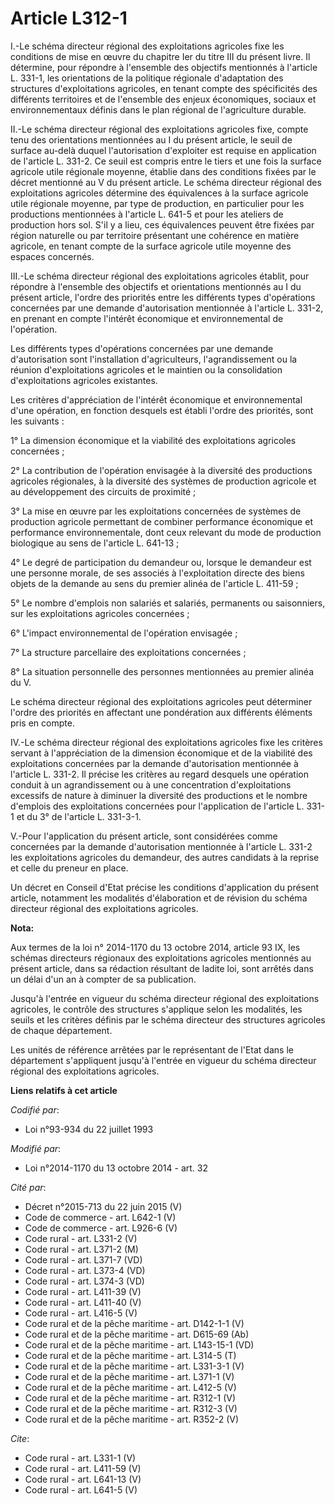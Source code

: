 # Article L312-1

I.-Le schéma directeur régional des exploitations agricoles fixe les conditions de mise en œuvre du chapitre Ier du titre III
du présent livre. Il détermine, pour répondre à l'ensemble des objectifs mentionnés à l'article L. 331-1, les orientations de
la politique régionale d'adaptation des structures d'exploitations agricoles, en tenant compte des spécificités des
différents territoires et de l'ensemble des enjeux économiques, sociaux et environnementaux définis dans le plan régional de
l'agriculture durable. 

II.-Le schéma directeur régional des exploitations agricoles fixe, compte tenu des orientations mentionnées au I du présent
article, le seuil de surface au-delà duquel l'autorisation d'exploiter est requise en application de l'article L. 331-2. Ce
seuil est compris entre le tiers et une fois la surface agricole utile régionale moyenne, établie dans des conditions fixées
par le décret mentionné au V du présent article. Le schéma directeur régional des exploitations agricoles détermine des
équivalences à la surface agricole utile régionale moyenne, par type de production, en particulier pour les productions
mentionnées à l'article L. 641-5 et pour les ateliers de production hors sol. S'il y a lieu, ces équivalences peuvent être
fixées par région naturelle ou par territoire présentant une cohérence en matière agricole, en tenant compte de la surface
agricole utile moyenne des espaces concernés. 

III.-Le schéma directeur régional des exploitations agricoles établit, pour répondre à l'ensemble des objectifs et
orientations mentionnés au I du présent article, l'ordre des priorités entre les différents types d'opérations concernées par
une demande d'autorisation mentionnée à l'article L. 331-2, en prenant en compte l'intérêt économique et environnemental de
l'opération. 

Les différents types d'opérations concernées par une demande d'autorisation sont l'installation d'agriculteurs,
l'agrandissement ou la réunion d'exploitations agricoles et le maintien ou la consolidation d'exploitations agricoles
existantes. 

Les critères d'appréciation de l'intérêt économique et environnemental d'une opération, en fonction desquels est établi
l'ordre des priorités, sont les suivants : 

1° La dimension économique et la viabilité des exploitations agricoles concernées ; 

2° La contribution de l'opération envisagée à la diversité des productions agricoles régionales, à la diversité des systèmes
de production agricole et au développement des circuits de proximité ; 

3° La mise en œuvre par les exploitations concernées de systèmes de production agricole permettant de combiner performance
économique et performance environnementale, dont ceux relevant du mode de production biologique au sens de l'article L.
641-13 ; 

4° Le degré de participation du demandeur ou, lorsque le demandeur est une personne morale, de ses associés à l'exploitation
directe des biens objets de la demande au sens du premier alinéa de l'article L. 411-59 ; 

5° Le nombre d'emplois non salariés et salariés, permanents ou saisonniers, sur les exploitations agricoles concernées ; 

6° L'impact environnemental de l'opération envisagée ; 

7° La structure parcellaire des exploitations concernées ; 

8° La situation personnelle des personnes mentionnées au premier alinéa du V. 

Le schéma directeur régional des exploitations agricoles peut déterminer l'ordre des priorités en affectant une pondération
aux différents éléments pris en compte. 

IV.-Le schéma directeur régional des exploitations agricoles fixe les critères servant à l'appréciation de la dimension
économique et de la viabilité des exploitations concernées par la demande d'autorisation mentionnée à l'article L. 331-2. Il
précise les critères au regard desquels une opération conduit à un agrandissement ou à une concentration d'exploitations
excessifs de nature à diminuer la diversité des productions et le nombre d'emplois des exploitations concernées pour
l'application de l'article L. 331-1 et du 3° de l'article L. 331-3-1. 

V.-Pour l'application du présent article, sont considérées comme concernées par la demande d'autorisation mentionnée à
l'article L. 331-2 les exploitations agricoles du demandeur, des autres candidats à la reprise et celle du preneur en place. 

Un décret en Conseil d'Etat précise les conditions d'application du présent article, notamment les modalités d'élaboration et
de révision du schéma directeur régional des exploitations agricoles.

**Nota:**

Aux termes de la loi n° 2014-1170 du 13 octobre 2014, article 93 IX, les schémas directeurs régionaux des exploitations
agricoles mentionnés au présent article, dans sa rédaction résultant de ladite loi, sont arrêtés dans un délai d'un an à
compter de sa publication.

Jusqu'à l'entrée en vigueur du schéma directeur régional des exploitations agricoles, le contrôle des structures s'applique
selon les modalités, les seuils et les critères définis par le schéma directeur des structures agricoles de chaque
département.

Les unités de référence arrêtées par le représentant de l'Etat dans le département s'appliquent jusqu'à l'entrée en vigueur
du schéma directeur régional des exploitations agricoles.

**Liens relatifs à cet article**

_Codifié par_:

  - Loi n°93-934 du 22 juillet 1993

_Modifié par_:

  - Loi n°2014-1170 du 13 octobre 2014 - art. 32

_Cité par_:

  - Décret n°2015-713 du 22 juin 2015 (V)
  - Code de commerce - art. L642-1 (V)
  - Code de commerce - art. L926-6 (V)
  - Code rural - art. L331-2 (V)
  - Code rural - art. L371-2 (M)
  - Code rural - art. L371-7 (VD)
  - Code rural - art. L373-4 (VD)
  - Code rural - art. L374-3 (VD)
  - Code rural - art. L411-39 (V)
  - Code rural - art. L411-40 (V)
  - Code rural - art. L416-5 (V)
  - Code rural et de la pêche maritime - art. D142-1-1 (V)
  - Code rural et de la pêche maritime - art. D615-69 (Ab)
  - Code rural et de la pêche maritime - art. L143-15-1 (VD)
  - Code rural et de la pêche maritime - art. L314-5 (T)
  - Code rural et de la pêche maritime - art. L331-3-1 (V)
  - Code rural et de la pêche maritime - art. L371-1 (V)
  - Code rural et de la pêche maritime - art. L412-5 (V)
  - Code rural et de la pêche maritime - art. R312-1 (V)
  - Code rural et de la pêche maritime - art. R312-3 (V)
  - Code rural et de la pêche maritime - art. R352-2 (V)

_Cite_:

  - Code rural - art. L331-1 (V)
  - Code rural - art. L411-59 (V)
  - Code rural - art. L641-13 (V)
  - Code rural - art. L641-5 (V)
